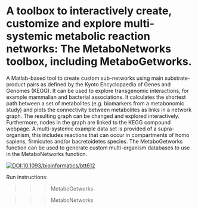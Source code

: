 # A toolbox to interactively create, customize and explore multi-systemic metabolic reaction networks: The MetaboNetworks toolbox, including MetaboGetworks.
A Matlab-based tool to create custom sub-networks using main substrate-product pairs as defined by the Kyoto Encyclopaedia of Genes and Genomes (KEGG). It can be used to explore transgenomic interactions, for example mammalian and bacterial associations. It calculates the shortest path between a set of metabolites (e.g. biomarkers from a metabonomic study) and plots the connectivity between metabolites as links in a network graph. The resulting graph can be changed and explored interactively. Furthermore, nodes in the graph are linked to the KEGG compound webpage.
A multi-systemic example data set is provided of a supra-organism, this includes reactions that can occur in compartments of homo sapiens, firmicutes and/or bacretoidetes species. The MetaboGetworks function can be used to generate custom multi-organism databases to use in the MetaboNetworks function.

[![DOI:10.1093/bioinformatics/btt612](http://img.shields.io/badge/DOI-10.1093/bioinformatics/btt612-0887BA.svg)](https://doi.org/10.1093/bioinformatics/btt612)

Run instructions:
> >> MetaboGetworks

> >> MetaboNetworks
